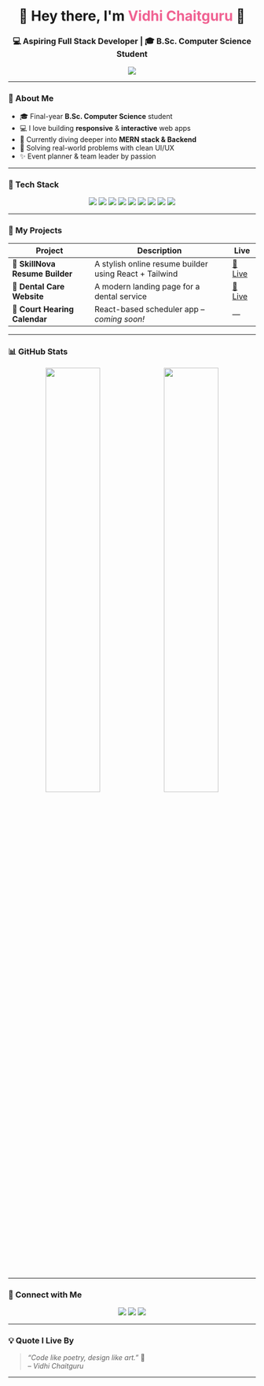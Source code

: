 <h1 align="center">🌸 Hey there, I'm <span style="color:#f06292;">Vidhi Chaitguru</span> 👋</h1>
<h3 align="center">💻 Aspiring Full Stack Developer | 🎓 B.Sc. Computer Science Student</h3>

<p align="center">
  <img src="https://readme-typing-svg.herokuapp.com/?lines=React+Developer;Frontend+Enthusiast;UI%2FUX+Lover;Learning+Every+Day;Girl+Who+Codes+💖&center=true&width=430&height=45">
</p>

---

### 🌼 About Me

- 🎓 Final-year **B.Sc. Computer Science** student  
- 💻 I love building **responsive** & **interactive** web apps  
- 🌱 Currently diving deeper into **MERN stack & Backend**  
- 🧠 Solving real-world problems with clean UI/UX  
- ✨ Event planner & team leader by passion

---

### 🔧 Tech Stack

<p align="center">
  <img src="https://img.shields.io/badge/HTML5-E34F26?style=for-the-badge&logo=html5&logoColor=white"/>
  <img src="https://img.shields.io/badge/CSS3-1572B6?style=for-the-badge&logo=css3&logoColor=white"/>
  <img src="https://img.shields.io/badge/JavaScript-F7DF1E?style=for-the-badge&logo=javascript&logoColor=black"/>
  <img src="https://img.shields.io/badge/React-20232A?style=for-the-badge&logo=react&logoColor=61DAFB"/>
  <img src="https://img.shields.io/badge/TailwindCSS-38B2AC?style=for-the-badge&logo=tailwind-css&logoColor=white"/>
  <img src="https://img.shields.io/badge/Node.js-339933?style=for-the-badge&logo=nodedotjs&logoColor=white"/>
  <img src="https://img.shields.io/badge/MongoDB-4EA94B?style=for-the-badge&logo=mongodb&logoColor=white"/>
  <img src="https://img.shields.io/badge/Git-F05032?style=for-the-badge&logo=git&logoColor=white"/>
  <img src="https://img.shields.io/badge/GitHub-181717?style=for-the-badge&logo=github&logoColor=white"/>
</p>

---

### 🚀 My Projects

| Project | Description | Live |
|--------|-------------|------|
| 🧾 **SkillNova Resume Builder** | A stylish online resume builder using React + Tailwind | [🔗 Live](https://skill-nova-project.vercel.app/) |
| 🦷 **Dental Care Website** | A modern landing page for a dental service | [🔗 Live](https://dentist-project-orpin.vercel.app/) |
| 📅 **Court Hearing Calendar** | React-based scheduler app – *coming soon!* | — |

---

### 📊 GitHub Stats

<p align="center">
  <img src="https://github-readme-stats.vercel.app/api?username=vidhi637&show_icons=true&theme=radical" width="47%"/>
  <img src="https://github-readme-streak-stats.herokuapp.com/?user=vidhi637&theme=radical" width="47%"/>
</p>

---

### 🤝 Connect with Me

<p align="center">
  <a href="mailto:vidhichaitguru@gmail.com"><img src="https://img.shields.io/badge/Gmail-EA4335?style=for-the-badge&logo=gmail&logoColor=white"/></a>
  <a href="https://linkedin.com/in/vidhi-chaitguru"><img src="https://img.shields.io/badge/LinkedIn-0077B5?style=for-the-badge&logo=linkedin&logoColor=white"/></a>
  <a href="https://github.com/vidhi637"><img src="https://img.shields.io/badge/GitHub-000?style=for-the-badge&logo=github&logoColor=white"/></a>
</p>

---

### 💡 Quote I Live By

> _“Code like poetry, design like art.”_ 🎨  
> _– Vidhi Chaitguru_

---

